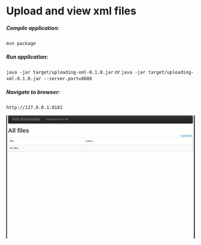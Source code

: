 # Upload and view xml files

##### Compile application:
`mvn package`

##### Run application:
`java -jar target/uploading-xml-0.1.0.jar` or `java -jar target/uploading-xml-0.1.0.jar --server.port=8080`


##### Navigate to browser: 
`http://127.0.0.1:8181`


<img src="screen.gif" alt="" align="center">
